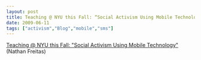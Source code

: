 ```yaml
---
layout: post
title: Teaching @ NYU this Fall: “Social Activism Using Mobile Technology” | Nathan and his Open Ideals
date: 2009-06-11
tags: ["activism","Blog","mobile","sms"]
---
```


[Teaching @ NYU this Fall: "Social Activism Using Mobile Technology"](http://openideals.com/2009/05/05/teaching-nyu-this-fall-social-activism-using-mobile-technology/) (Nathan Freitas)